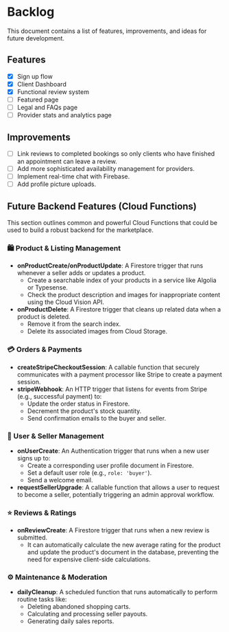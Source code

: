 # Backlog

This document contains a list of features, improvements, and ideas for future development.

## Features

- [x] Sign up flow
- [x] Client Dashboard
- [x] Functional review system
- [ ] Featured page
- [ ] Legal and FAQs page
- [ ] Provider stats and analytics page

## Improvements

- [ ] Link reviews to completed bookings so only clients who have finished an appointment can leave a review.
- [ ] Add more sophisticated availability management for providers.
- [ ] Implement real-time chat with Firebase.
- [ ] Add profile picture uploads.

## Future Backend Features (Cloud Functions)

This section outlines common and powerful Cloud Functions that could be used to build a robust backend for the marketplace.

### 🛍️ Product & Listing Management
- **onProductCreate/onProductUpdate**: A Firestore trigger that runs whenever a seller adds or updates a product.
  - Create a searchable index of your products in a service like Algolia or Typesense.
  - Check the product description and images for inappropriate content using the Cloud Vision API.
- **onProductDelete**: A Firestore trigger that cleans up related data when a product is deleted.
  - Remove it from the search index.
  - Delete its associated images from Cloud Storage.

### 💳 Orders & Payments
- **createStripeCheckoutSession**: A callable function that securely communicates with a payment processor like Stripe to create a payment session.
- **stripeWebhook**: An HTTP trigger that listens for events from Stripe (e.g., successful payment) to:
  - Update the order status in Firestore.
  - Decrement the product's stock quantity.
  - Send confirmation emails to the buyer and seller.

### 👤 User & Seller Management
- **onUserCreate**: An Authentication trigger that runs when a new user signs up to:
  - Create a corresponding user profile document in Firestore.
  - Set a default user role (e.g., `role: 'buyer'`).
  - Send a welcome email.
- **requestSellerUpgrade**: A callable function that allows a user to request to become a seller, potentially triggering an admin approval workflow.

### ⭐ Reviews & Ratings
- **onReviewCreate**: A Firestore trigger that runs when a new review is submitted.
  - It can automatically calculate the new average rating for the product and update the product's document in the database, preventing the need for expensive client-side calculations.

### ⚙️ Maintenance & Moderation
- **dailyCleanup**: A scheduled function that runs automatically to perform routine tasks like:
  - Deleting abandoned shopping carts.
  - Calculating and processing seller payouts.
  - Generating daily sales reports.
